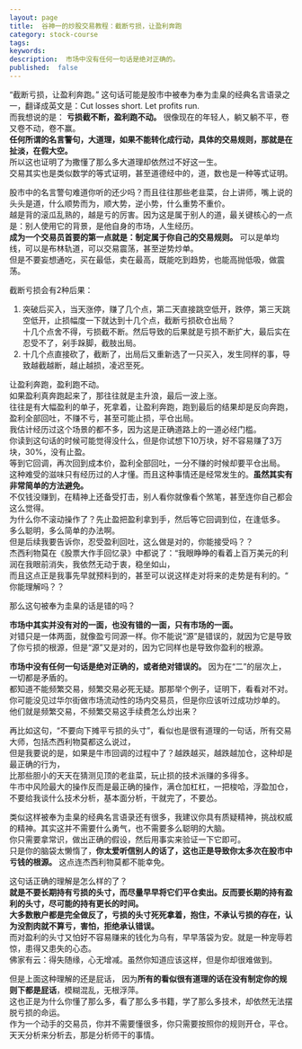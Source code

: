 ```yaml
---
layout: page
title:  谷神一的炒股交易教程：截断亏损，让盈利奔跑
category: stock-course
tags:
keywords:
description:  市场中没有任何一句话是绝对正确的。
published:  false
---
```


“截断亏损，让盈利奔跑。” 这句话可能是股市中被奉为奉为圭臬的经典名言语录之一，翻译成英文是：Cut losses short. Let profits run.   
而我想说的是： **亏损截不断，盈利跑不动。** 很像现在的年轻人，躺又躺不平，卷又卷不动，卷不赢。    
**任何所谓的名言警句，大道理，如果不能转化成行动，具体的交易规则，那就是在扯淡，在假大空。**  
所以这也证明了为撒懂了那么多大道理却依然过不好这一生。   
交易其实也是类似数学的等式证明，甚至道德经中的，道，数也是一种等式证明。    

股市中的名言警句难道你听的还少吗？而且往往那些老韭菜，台上讲师，嘴上说的头头是道，什么顺势而为，顺大势，逆小势，什么重势不重价。  
越是背的滚瓜乱熟的，越是亏的厉害。因为这是属于别人的道，最关键核心的一点是：别人使用它的背景，是他自身的市场，人生经历。    
**成为一个交易员首要的第一点就是：制定属于你自己的交易规则。** 可以是单均线，可以是布林轨道，可以交易震荡，甚至逆势炒单。  
但是不要妄想通吃，买在最低，卖在最高，既能吃到趋势，也能高抛低吸，做震荡。  

截断亏损会有2种后果：  
1. 突破后买入，当天涨停，赚了几个点，第二天直接跳空低开，跌停，第三天跳空低开，止损幅度一下就达到十几个点，截断亏损砍仓出局？    
十几个点舍不得，亏损截不断。然后导致的后果就是亏损不断扩大，最后实在忍受不了，剁手跺脚，截肢出局。  
2. 十几个点直接砍了，截断了，出局后又重新选了一只买入，发生同样的事，导致越截越断，越止越损，凌迟至死。  

让盈利奔跑，盈利跑不动。  
如果盈利真奔跑起来了，那往往就是主升浪，最后一波上涨。  
往往是有大幅盈利的单子，死拿着，让盈利奔跑，跑到最后的结果却是反向奔跑，盈利全部回吐，不赚不亏，甚至可能止损，平仓出局。  
我估计经历过这个场景的都不多，因为这是正确道路上的一道必经门槛。    
你读到这句话的时候可能觉得没什么，但是你试想下10万块，好不容易赚了3万块，30%，没有止盈。  
等到它回调，再次回到成本价，盈利全部回吐，一分不赚的时候却要平仓出局。    
这种难受的滋味只有经历过的人才懂。而且这种事情还是经常发生的。**虽然其实有非常简单的方法避免。**    
不仅钱没赚到，在精神上还备受打击，别人看你就像看个煞笔，甚至连你自己都会这么觉得。  
为什么你不滚动操作了？先止盈把盈利拿到手，然后等它回调到位，在逢低多。 
多么聪明，多么简单的办法啊。  
但是后续我要告诉你，忍受盈利回吐，这么做是对的，你能接受吗？？         
杰西利物莫在《股票大作手回忆录》中都说了：“我眼睁睁的看着上百万美元的利润在我眼前消失，我依然无动于衷，稳坐如山，  
而且这点正是我事先早就预料到的，甚至可以说这样走对将来的走势是有利的。“       
你能理解吗？？    
 
那么这句被奉为圭臬的话是错的吗？  

**市场中其实并没有对的一面，也没有错的一面，只有市场的一面。**   
对错只是一体两面，就像盈亏同源一样。你不能说“源”是错误的，就因为它是导致了你亏损的根源，但是“源”又是对的，因为它同样也是导致你盈利的根源。   

**市场中没有任何一句话是绝对正确的，或者绝对错误的。** 因为在“二”的层次上，一切都是矛盾的。   
都知道不能频繁交易，频繁交易必死无疑。那那举个例子，证明下，看看对不对。  
你可能没见过华尔街做市场流动性的场内交易员，但是你应该听过成功炒单的。   
他们就是频繁交易，不频繁交易这手续费怎么炒出来？

再比如这句，“不要向下摊平亏损的头寸”，看似也是很有道理的一句话，所有交易大师，包括杰西利物莫都这么说过，  
但是我要说的是，如果是牛市回调的过程中了？越跌越买，越跌越加仓，这种却是最正确的行为，  
比那些胆小的天天在猜测见顶的老韭菜，玩止损的技术派赚的多得多。  
牛市中风险最大的操作反而是最正确的操作，满仓加杠杠，一把梭哈，浮盈加仓，不要给我谈什么技术分析，基本面分析，干就完了，不要怂。  

类似这样被奉为圭臬的经典名言语录还有很多，我建议你具有质疑精神，挑战权威的精神。其实这并不需要什么勇气，也不需要多么聪明的大脑。     
你只需要拿常识，做出正确的假设，然后用事实来验证一下它即可。   
只是你的脑袋太懒惰了，**你太爱听信别人的话了，这也正是导致你太多次在股市中亏钱的根源。** 这点连杰西利物莫都不能幸免。     

这句话正确的理解是怎么样的了？  
**就是不要长期持有亏损的头寸，而尽量早早将它们平仓卖出。反而要长期的持有盈利的头寸，尽可能的持有更长的时间。**     
**大多数散户都是完全做反了，亏损的头寸死死拿着，抱住，不承认亏损的存在，认为没割肉就不算亏，害怕，拒绝承认错误。**    
而对盈利的头寸又怕好不容易赚来的钱化为乌有，早早落袋为安。就是一种宠辱若惊，患得又患失的心态。  
佛家有云：得失随缘，心无增减。虽然你知道应该这样，但是你却很难做到。

但是上面这种理解的还是屁话， 因为**所有的看似很有道理的话在没有制定你的规则下都是屁话**，模糊混乱，无根浮萍。        
这也正是为什么你懂了那么多，看了那么多书籍，学了那么多技术，却依然无法摆脱亏损的命运。    
作为一个动手的交易员，你并不需要懂很多，你只需要按照你的规则开仓，平仓。天天分析来分析去，那是分析师干的事情。  
























